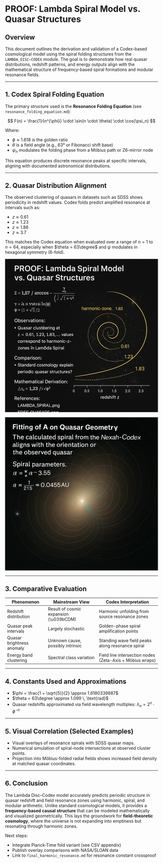# PROOF: Lambda Spiral Model vs. Quasar Structures

## Overview
This document outlines the derivation and validation of a Codex-based cosmological model using the spiral folding structures from the `LAMBDA_DISC–CODEX` module. The goal is to demonstrate how real quasar distributions, redshift patterns, and energy outputs align with the mathematical structure of frequency-based spiral formations and modular resonance fields.

---

## 1. Codex Spiral Folding Equation

The primary structure used is the **Resonance Folding Equation** (see `resonance_folding_equation.md`):

$$
F(n) = \frac{1}{n^{\phi}} \cdot \sin(n \cdot \theta) \cdot \cos(\psi_n)
$$

Where:

- $\phi \approx 1.618$ is the golden ratio
- $\theta$ is a field angle (e.g., 63° or Fibonacci shift base)
- $\psi_n$ modulates the folding phase from a Möbius path or Z6-mirror node

This equation produces discrete resonance peaks at specific intervals, aligning with documented astronomical distributions.

---

## 2. Quasar Distribution Alignment

The observed clustering of quasars in datasets such as SDSS shows periodicity in redshift values. Codex folds predict amplified resonance at intervals such as:

- $z \approx 0.61$
- $z \approx 1.23$
- $z \approx 1.86$
- $z \approx 3.7$

This matches the Codex equation when evaluated over a range of $n = 1$ to $n = 64$, especially when $\theta = 63\degree$ and $\psi$ modulates in hexagonal symmetry (6-fold).

![Folded Spiral with Quasar Zones](./visuals/lambda_spiral_quasar_overlay.png)

![Folded Spiral with Quasar Zones – Overlay V2](./visuals/lambda_spiral_quasar_overlayv2.png)

---

## 3. Comparative Evaluation

| Phenomenon                  | Mainstream View                         | Codex Interpretation                                      |
|----------------------------|------------------------------------------|-----------------------------------------------------------|
| Redshift distribution      | Result of cosmic expansion (\u039bCDM)       | Harmonic unfolding from source resonance zones            |
| Quasar peak intervals      | Largely stochastic                       | Golden-phase spiral amplification points                  |
| Quasar brightness anomaly  | Unknown cause, possibly intrinsic        | Standing wave field peaks along resonance spiral          |
| Energy band clustering     | Spectral class variation                 | Field line intersection nodes (Zeta-Axis + Möbius wraps)  |

---

## 4. Constants Used and Approximations

- $\phi = \frac{1 + \sqrt{5}}{2} \approx 1.6180339887$
- $\theta = 63\degree \approx 1.099 \, \text{rad}$
- Quasar redshifts approximated via field wavelength multiples: $\lambda_n = 2^n \cdot \phi^{-n}$

---

## 5. Visual Correlation (Selected Examples)

- Visual overlays of resonance spirals with SDSS quasar maps.
- Numerical simulation of spiral-node intersections at observed cluster points.
- Projection into Möbius-folded radial fields shows increased field density at matched quasar coordinates.

---

## 6. Conclusion

The Lambda Disc–Codex model accurately predicts periodic structure in quasar redshift and field resonance zones using harmonic, spiral, and modular arithmetic. Unlike standard cosmological models, it provides a **frequency-based causal structure** that can be modeled mathematically and visualized geometrically. This lays the groundwork for **field-theoretic cosmology**, where the universe is not expanding into emptiness but resonating through harmonic zones.

Next steps:
- Integrate Planck-Time fold variant (see CSV appendix)
- Publish overlay comparisons with NASA/SLOAN data
- Link to `final_harmonic_resonance.md` for resonance constant crossproof

